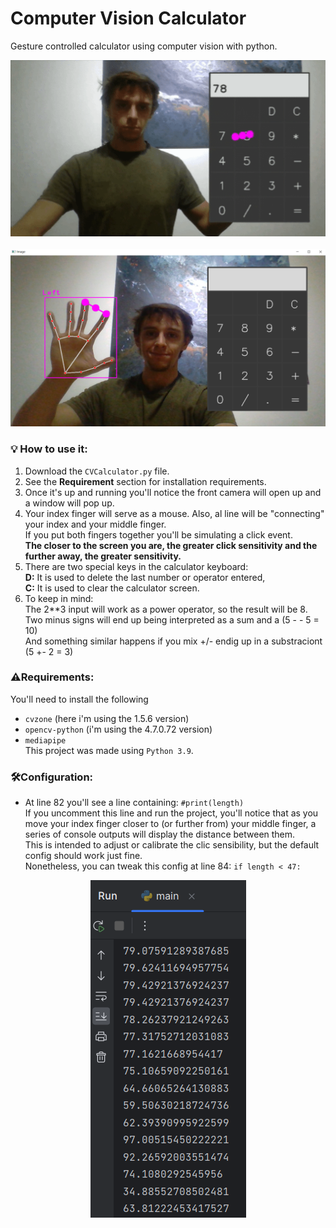 # Computer Vision Calculator
Gesture controlled calculator using computer vision with python.
<div align="center">
     <img src = "https://github.com/Ignaciodibella/ComputerVisionCalculator/blob/main/cvcalc.gif">
</div>

<br>

<div align="center">
     <img src = "https://github.com/Ignaciodibella/ComputerVisionCalculator/blob/main/handrecognition.png" width = 507 height = 284>
</div>

### 💡 How to use it:
1. Download the `CVCalculator.py` file.
2. See the **Requirement** section for installation requirements.
3. Once it's up and running you'll notice the front camera will open up and a window will pop up.
4. Your index finger will serve as a mouse. Also, al line will be "connecting" your index and your middle finger. <br>
   If you put both fingers together you'll be simulating a click event.<br>
   **The closer to the screen you are, the greater click sensitivity and the further away, the greater sensitivity.**
5. There are two special keys in the calculator keyboard:
  <br>**D:** It is used to delete the last number or operator entered,
  <br>**C:** It is used to clear the calculator screen.
6. To keep in mind:
   <br> The 2**3 input will work as a power operator, so the result will be 8.
   <br> Two minus signs will end up being interpreted as a sum and a (5 - - 5 = 10)
   <br> And something similar happens if you mix +/- endig up in a substraciont (5 +- 2 = 3)

### ⚠️Requirements: 
You'll need to install the following
- `cvzone` (here i'm using the 1.5.6 version)
- `opencv-python` (i'm using the 4.7.0.72 version)
- `mediapipe`
<br>This project was made using `Python 3.9`.

### 🛠️Configuration:
- At line 82 you'll see a line containing: `#print(length)`
<br> If you uncomment this line and run the project, you'll notice that as you move your index finger closer to (or further from) your middle finger, a series of console outputs will display the distance between them.
<br> This is intended to adjust or calibrate the clic sensibility, but the default config should work just fine.
<br> Nonetheless, you can tweak this config at line 84: `if length < 47:`

<div align="center">
<img src ="https://github.com/Ignaciodibella/ComputerVisionCalculator/blob/main/length.PNG">
</div>

